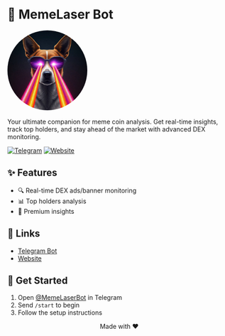 # 🚀 MemeLaser Bot

<img src="logo.jpg" width="180" style="border-radius: 50%;" />

Your ultimate companion for meme coin analysis. Get real-time insights, track top holders, and stay ahead of the market with advanced DEX monitoring.

[![Telegram](https://img.shields.io/badge/Telegram-@MemeLaserBot-blue?style=flat-square&logo=telegram)](https://t.me/MemeLaserBot)
[![Website](https://img.shields.io/badge/Website-memelaser.com-blue?style=flat-square&logo=web)](https://memelaser.com)

</div>

## ✨ Features

- 🔍 Real-time DEX ads/banner monitoring
- 📊 Top holders analysis
- 💎 Premium insights

## 🔗 Links

- [Telegram Bot](https://t.me/MemeLaserBot)
- [Website](https://memelaser.com)

## 📱 Get Started

1. Open [@MemeLaserBot](https://t.me/MemeLaserBot) in Telegram
2. Send `/start` to begin
3. Follow the setup instructions

<div align="center">
Made with ❤️ 
</div>

